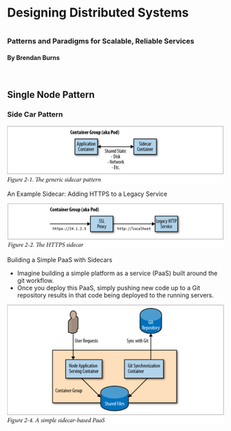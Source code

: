 <h1>Designing Distributed Systems<h1>
<h3>Patterns and Paradigms for Scalable, Reliable Services</h3>
<h4>By Brendan Burns</h4><br>
<h2>Single Node Pattern</h2>

<h3>Side Car Pattern</h3>


 ![genric sidecar](singleNodePatterns/sideCar/generic-sidecar.png)
 
 
 An Example Sidecar: Adding HTTPS to a Legacy Service
 
 ![https sidecar](singleNodePatterns/sideCar/https-sidecar.png)
 
 Building a Simple PaaS with Sidecars
 
 - Imagine building a simple platform as a service (PaaS) built around the git workflow.  
 - Once you deploy this PaaS, simply pushing new code up to a Git repository results in that code being deployed to the running servers.
 
 ![paas sidecar](singleNodePatterns/sideCar/paas-sidecar.png)